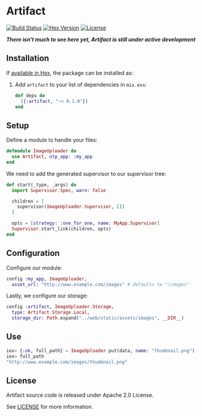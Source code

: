 # Artifact

[![Build Status][travis-img]][travis] [![Hex Version][hex-img]][hex] [![License][license-img]][license]

[travis-img]: https://travis-ci.org/doomspork/artifact.png?branch=master
[travis]: https://travis-ci.org/doomspork/artifact
[hex-img]: https://img.shields.io/hexpm/v/artifact.svg
[hex]: https://hex.pm/packages/artifact
[license-img]: http://img.shields.io/badge/license-Apache-2.0-brightgreen.svg
[license]: https://opensource.org/licenses/Apache-2.0

___There isn't much to see here yet, Artifact is still under active development___

## Installation

If [available in Hex](https://hex.pm/docs/publish), the package can be installed as:

1. Add `artifact` to your list of dependencies in `mix.exs`:

	```elixir
	def deps do
	  [{:artifact, "~> 0.1.0"}]
	end
	```

## Setup

Define a module to handle your files:

```elixir
defmodule ImageUploader do
  use Artifact, otp_app: :my_app
end
```

We need to add the generated supervisor to our supervisor tree:

```elixir
def start(_type, _args) do
  import Supervisor.Spec, warn: false

  children = [
    supervisor(ImageUploader.Supervisor, [])
  ]

  opts = [strategy: :one_for_one, name: MyApp.Supervisor]
  Supervisor.start_link(children, opts)
end
```

## Configuration

Configure our module:

```elixir
config :my_app, ImageUploader,
  asset_url: "http://www.example.com/images" # defaults to "/images"
```

Lastly, we configure our storage:

```elixir
config :artifact, ImageUploader.Storage,
  type: Artifact.Storage.Local,
  storage_dir: Path.expand("../web/static/assets/images", __DIR__)
```

## Use

```elixir
iex> {:ok, full_path} = ImageUploader.put(data, name: "thumbnail.png")
iex> full_path
"http://www.example.com/images/thumbnail.png"
```

## License

Artifact source code is released under Apache 2.0 License.

See [LICENSE](LICENSE) for more information.
